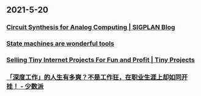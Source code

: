 
## 2021-5-20

### [Circuit Synthesis for Analog Computing | SIGPLAN Blog](https://blog.sigplan.org/2021/05/18/circuit-synthesis-for-analog-computing/)

### [State machines are wonderful tools](https://nullprogram.com/blog/2020/12/31/)

### [Selling Tiny Internet Projects For Fun and Profit | Tiny Projects](https://tinyprojects.dev/posts/selling_tiny_internet_projects_for_fun_and_profit)

### [「深度工作」的人生有多爽？不是工作狂，在职业生涯上却如同开挂！ - 少数派](https://sspai.com/post/66726)